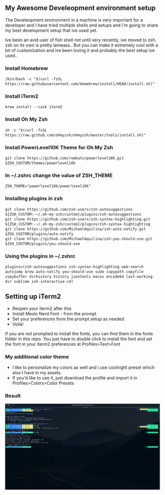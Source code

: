 ## My Awesome Develeopment environment setup

The Develeopment environment in a machine is very important for a developer and I have tried multiple shells and setups and i'm going to share my best development setup that ive used yet.

Ive been an avid user of fish shell not until very recently, ive moved to zsh. zsh on its own is pretty lameass.. But you can make it extremely cool with a bit of customization and ive been loving it and probably the best setup ive used..


### Install Homebrew
```
/bin/bash -c "$(curl -fsSL https://raw.githubusercontent.com/Homebrew/install/HEAD/install.sh)"
```


### Install iTerm2
```
brew install --cask iterm2
```

### Install Oh My Zsh
```
sh -c "$(curl -fsSL https://raw.github.com/ohmyzsh/ohmyzsh/master/tools/install.sh)"
```

### Install PowerLevel10K Theme for Oh My Zsh
```
git clone https://github.com/romkatv/powerlevel10k.git $ZSH_CUSTOM/themes/powerlevel10k
```


### In ~/.zshrc change the value of ZSH_THEME
```
ZSH_THEME="powerlevel10k/powerlevel10k"
```


### Installing plugins in zsh
```
git clone https://github.com/zsh-users/zsh-autosuggestions ${ZSH_CUSTOM:-~/.oh-my-zsh/custom}/plugins/zsh-autosuggestions
git clone https://github.com/zsh-users/zsh-syntax-highlighting.git ${ZSH_CUSTOM:-~/.oh-my-zsh/custom}/plugins/zsh-syntax-highlighting
git clone https://github.com/MichaelAquilina/zsh-auto-notify.git $ZSH_CUSTOM/plugins/auto-notify
git clone https://github.com/MichaelAquilina/zsh-you-should-use.git $ZSH_CUSTOM/plugins/you-should-use
```

### Using the plugins in ~/.zshrc
```
plugins=(zsh-autosuggestions zsh-syntax-highlighting web-search autojump brew auto-notify you-should-use sudo copypath copyfile copybuffer dirhistory history jsontools macos encode64 last-working-dir sublime zsh-interactive-cd)
```




## Setting up iTerm2

* Reopen your iterm2 after this
* Install Meslo Nerd Font - from the prompt
* Set your preferences from the prompt setup as needed
* Voila!

If you are not prompted to install the fonts, you can find them in the fonts folder in this repo. You just have to double click to install the font and set the font in your iterm2 preferences at Profiles>Text>Font

### My additional color theme
* I like to personalize my colors as well and i use coolnight preset which also I have in my assets.
* If you'd like to use it, just download the profile and import it in Profiles>Colors>Color Presets


### Result
![My Terminal](https://github.com/raghavkrish/dev-setup/blob/main/terminal/assets/result/result.png?raw=true)
